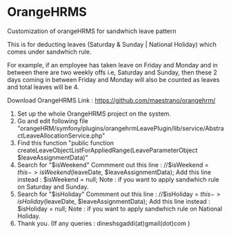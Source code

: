 # OrangeHRMS
Customization of orangeHRMS for sandwhich leave pattern

This is for deducting leaves (Saturday & Sunday | National Holiday) which comes under sandwhich rule.

For example, if an employee has taken leave on Friday and Monday and in between there are two weekly offs i.e, Saturday and Sunday, then these 2 days coming in between Friday and Monday will also be counted as leaves and total leaves will be 4. 

Download OrangeHRMS
Link : https://github.com/maestrano/orangehrm/

1. Set up the whole OrangeHRMS project on the system.
2. Go and edit following file "orangeHRM/symfony/plugins/orangehrmLeavePlugin/lib/service/AbstractLeaveAllocationService.php"
3. Find this function "public function createLeaveObjectListForAppliedRange(LeaveParameterObject $leaveAssignmentData)"
4. Search for "$isWeekend"
   Commment out this line : //$isWeekend = $this->isWeekend($leaveDate, $leaveAssignmentData);
	 Add this line instead  : $isWeekend = null;
   Note : if you want to apply sandwhich rule on Saturday and Sunday.
5. Search for "$isHoliday"
   Commment out this line : //$isHoliday = $this->isHoliday($leaveDate, $leaveAssignmentData);
	 Add this line instead  : $isHoliday = null;
   Note : if you want to apply sandwhich rule on National Holiday.
6. Thank you. (If any queries : dineshsgaddi(at)gmail(dot)com )
